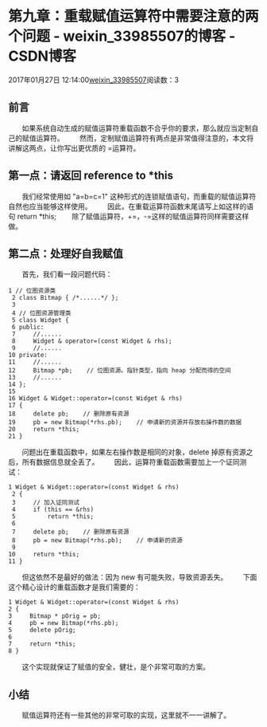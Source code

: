 # 第九章：重载赋值运算符中需要注意的两个问题 - weixin_33985507的博客 - CSDN博客
2017年01月27日 12:14:00[weixin_33985507](https://me.csdn.net/weixin_33985507)阅读数：3
## 前言
       如果系统自动生成的赋值运算符重载函数不合乎你的要求，那么就应当定制自己的赋值运算符。
       然而，定制赋值运算符有两点是非常值得注意的，本文将讲解这两点，让你写出更优质的 =运算符。
## 第一点：请返回 reference to *this
       我们经常使用如 "a=b=c=1" 这种形式的连锁赋值语句，而重载的赋值运算符自然也应当能够这样使用。
       因此，在重载运算符函数末尾请写上如这样的语句 return *this;
       除了赋值运算符，+=，-=这样的赋值运算符同样需要这样做。
## 第二点：处理好自我赋值
       首先，我们看一段问题代码：
```
1 // 位图资源类
 2 class Bitmap { /*......*/ };
 3 
 4 // 位图资源管理类
 5 class Widget {
 6 public:
 7     //......
 8     Widget & operator=(const Widget & rhs);
 9     //......
10 private:
11     //......
12     Bitmap *pb;    // 位图资源。指针类型，指向 heap 分配而得的空间
13     //......
14 };
15 
16 Widget & Widget::operator=(const Widget & rhs)
17 {
18     delete pb;    // 删除原有资源
19     pb = new Bitmap(*rhs.pb);    // 申请新的资源并存放右操作数的数据
20     return *this;
21 }
```
       问题出在重载函数中，如果左右操作数是相同的对象，delete 掉原有资源之后，所有数据信息就全丢了。
       因此，运算符重载函数需要加上一个证同测试：
```
1 Widget & Widget::operator=(const Widget & rhs)
 2 {
 3     // 加入证同测试
 4     if (this == &rhs)
 5         return *this;
 6 
 7     delete pb;    // 删除原有资源
 8     pb = new Bitmap(*rhs.pb);    // 申请新的资源
 9 
10     return *this;
11 }
```
       但这依然不是最好的做法：因为 new 有可能失败，导致资源丢失。
       下面这个精心设计的重载函数才是我们需要的：
```
1 Widget & Widget::operator=(const Widget & rhs)
2 {
3     Bitmap * pOrig = pb;
4     pb = new Bitmap(*rhs.pb);
5     delete pOrig;
6 
7     return *this;
8 }
```
       这个实现就保证了赋值的安全，健壮，是个非常可取的方案。
## 小结
       赋值运算符还有一些其他的非常可取的实现，这里就不一一讲解了。
